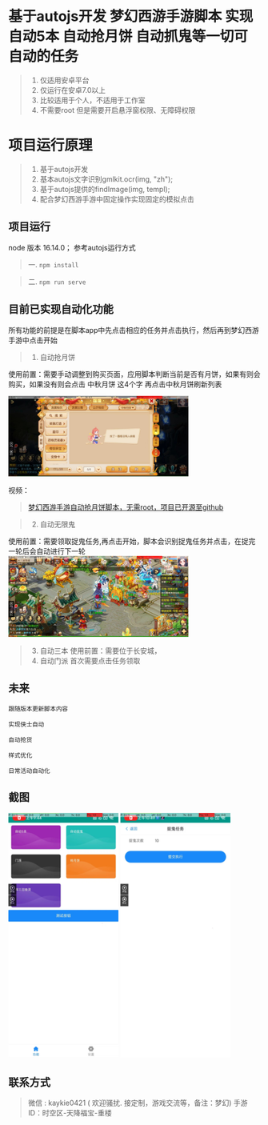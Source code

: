 # 基于autojs开发 梦幻西游手游脚本 实现自动5本 自动抢月饼 自动抓鬼等一切可自动的任务 
> 1. 仅适用安卓平台
> 2. 仅运行在安卓7.0以上
> 3. 比较适用于个人，不适用于工作室
> 4. 不需要root 但是需要开启悬浮窗权限、无障碍权限

# 项目运行原理
> 1. 基于autojs开发
> 2. 基本autojs文字识别gmlkit.ocr(img, "zh");
> 3. 基于autojs提供的findImage(img, templ);
> 4. 配合梦幻西游手游中固定操作实现固定的模拟点击

## 项目运行

node 版本 16.14.0；
参考autojs运行方式

> 一. `npm install`

> 二. `npm run serve`

## 目前已实现自动化功能
所有功能的前提是在脚本app中先点击相应的任务并点击执行，然后再到梦幻西游手游中点击开始


> 1. 自动抢月饼

  使用前置：需要手动调整到购买页面，应用脚本判断当前是否有月饼，如果有则会购买，如果没有则会点击 中秋月饼 这4个字 再点击中秋月饼刷新列表

<img src="type/qizhenyibao.jpg" width="360px">

  视频：
  > [梦幻西游手游自动抢月饼脚本，无需root，项目已开源至github](https://www.bilibili.com/video/BV1kN411t7Wd/)

> 2. 自动无限鬼
  
  使用前置：需要领取捉鬼任务,再点击开始，脚本会识别捉鬼任务并点击，在捉完一轮后会自动进行下一轮
<img src="type/zhuagui.jpg" width="360px">

> 3. 自动三本
   使用前置：需要位于长安城，
> 4. 自动门派
  首次需要点击任务领取


## 未来
`跟随版本更新脚本内容`

`实现侠士自动`

`自动抢货`

`样式优化`

`日常活动自动化`

## 截图

<img src="type/home.jpg" width="220px"> 
<img src="type/action.jpg" width="220px"> 

## 联系方式

> 微信 : kaykie0421 ( 欢迎骚扰. 接定制，游戏交流等，备注：梦幻)
> 手游ID：时空区-天降福宝-重楼


